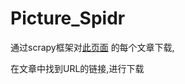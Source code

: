 # Picture_Spidr

通过scrapy框架对[此页面](http://mi.talkingdata.com/reports.html?category=all) 的每个文章下载,

在文章中找到URL的链接,进行下载
